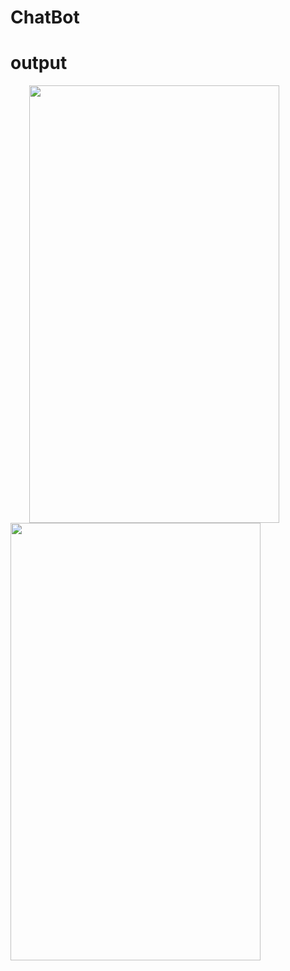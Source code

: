# ChatBot
# output
<img src="https://user-images.githubusercontent.com/91188870/152639818-5d056b0b-0b34-4c27-9529-7da4f216e2f2.jpeg" width="400" height="700" hspace="30">   <img src="https://user-images.githubusercontent.com/91188870/152639821-ffcab154-e587-4a39-916c-b7fd212736cb.jpeg" width="400" height="700">
